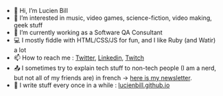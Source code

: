 - 👋 Hi, I’m Lucien Bill
- 👀 I’m interested in music, video games, science-fiction, video making, geek stuff
- 🔧 I’m currently working as a Software QA Consultant
- 💻 I mostly fiddle with HTML/CSS/JS for fun, and I like Ruby (and Watir) a lot
- 📫 How to reach me : [Twitter](https://twitter.com/BillyTheTroll/), [Linkedin](https://www.linkedin.com/in/lucien-bill-3906b043/), [Twitch](https://www.twitch.tv/billyzetroll)
- 📤 I sometimes try to explain tech stuff to non-tech people (I am a nerd, but not all of my friends are) in french -> [here is my newsletter](https://www.getrevue.co/profile/billythetroll).
- 📖 I write stuff every once in a while : [lucienbill.github.io](https://lucienbill.github.io/)

<!---
lucienbill/lucienbill is a ✨ special ✨ repository because its `README.md` (this file) appears on your GitHub profile.
You can click the Preview link to take a look at your changes.
--->
